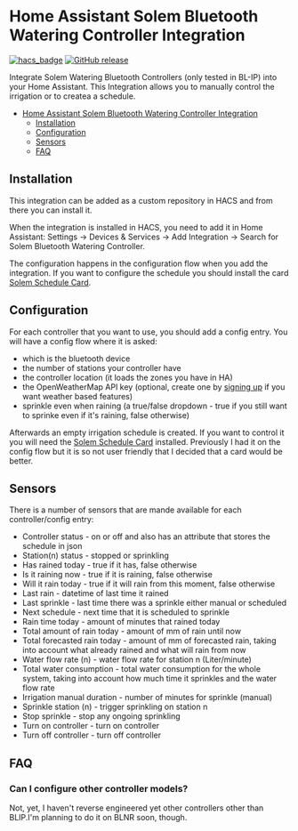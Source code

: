 # Home Assistant Solem Bluetooth Watering Controller Integration

[![hacs_badge](https://img.shields.io/badge/HACS-Default-41BDF5.svg)](https://github.com/hacs/integration)
[![GitHub release](https://img.shields.io/github/release/hcraveiro/Home-Assistant-Solem-Bluetooth-Watering-Controller.svg)](https://github.com/hcraveiro/Home-Assistant-Solem-Bluetooth-Watering-Controller/releases/)

Integrate Solem Watering Bluetooth Controllers (only tested in BL-IP) into your Home Assistant. This Integration allows you to manually control the irrigation or to createa a schedule.

- [Home Assistant Solem Bluetooth Watering Controller Integration](#home-assistant-solem-bluetooth-watering-controller-integration)
    - [Installation](#installation)
    - [Configuration](#configuration)
    - [Sensors](#sensors)
    - [FAQ](#faq)

## Installation

This integration can be added as a custom repository in HACS and from there you can install it.

When the integration is installed in HACS, you need to add it in Home Assistant: Settings → Devices & Services → Add Integration → Search for Solem Bluetooth Watering Controller.

The configuration happens in the configuration flow when you add the integration.
If you want to configure the schedule you should install the card [Solem Schedule Card](https://github.com/hcraveiro/solem-schedule-card).

## Configuration

For each controller that you want to use, you should add a config entry. You will have a config flow where it is asked:
* which is the bluetooth device
* the number of stations your controller have
* the controller location (it loads the zones you have in HA)
* the OpenWeatherMap API key (optional, create one by [signing up](https://home.openweathermap.org/users/sign_up) if you want weather based features)
* sprinkle even when raining (a true/false dropdown - true if you still want to sprinke even if it's raining, false otherwise)

Afterwards an empty irrigation schedule is created. If you want to control it you will need the [Solem Schedule Card](https://github.com/hcraveiro/solem-schedule-card) installed. Previously I had it on the config flow but it is so not user friendly that I decided that a card would be better.

## Sensors

There is a number of sensors that are mande available for each controller/config entry:
* Controller status - on or off and also has an attribute that stores the schedule in json
* Station(n) status - stopped or sprinkling
* Has rained today - true if it has, false otherwise
* Is it raining now - true if it is raining, false otherwise
* Will it rain today - true if it will rain from this moment, false otherwise
* Last rain - datetime of last time it rained
* Last sprinkle - last time there was a sprinkle either manual or scheduled
* Next schedule - next time that it is scheduled to sprinkle
* Rain time today - amount of minutes that rained today
* Total amount of rain today - amount of mm of rain until now
* Total forecasted rain today - amount of mm of forecasted rain, taking into account what already rained and what will rain from now 
* Water flow rate (n) - water flow rate for station n (Liter/minute)
* Total water consumption - total water consumption for the whole system, taking into account how much time it sprinkles and the water flow rate
* Irrigation manual duration - number of minutes for sprinkle (manual)
* Sprinkle station (n) - trigger sprinkling on station n
* Stop sprinkle - stop any ongoing sprinkling
* Turn on controller - turn on controller
* Turn off controller - turn off controller

## FAQ

### Can I configure other controller models?

Not, yet, I haven't reverse engineered yet other controllers other than BLIP.I'm planning to do it on BLNR soon, though.
